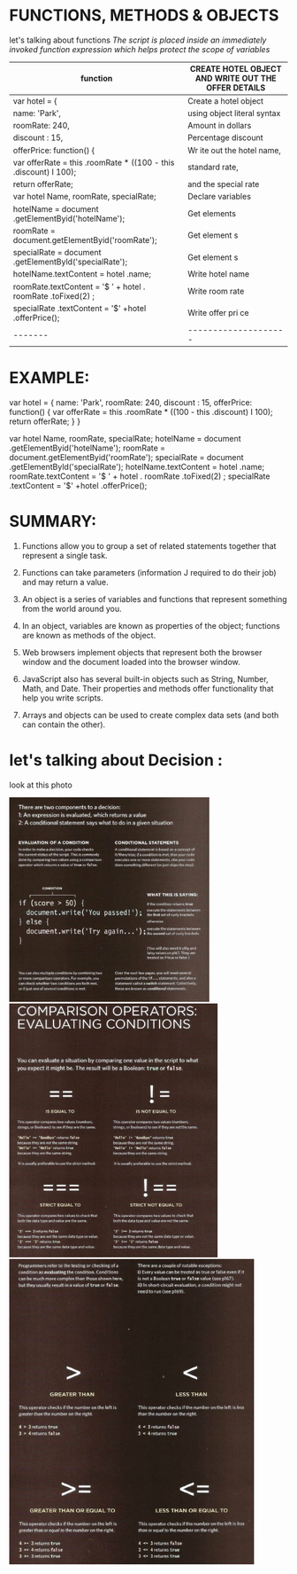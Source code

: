 # FUNCTIONS, METHODS & OBJECTS

  let's talking about functions
  *The script is placed inside an immediately invoked function expression
  which helps protect the scope of variables*

  function|CREATE HOTEL OBJECT AND WRITE OUT THE OFFER DETAILS
  --------|-----------------------------
  var hotel = {|Create a hotel object
  name: 'Park',|using object literal syntax
  roomRate: 240,|Amount in dollars
  discount : 15,|Percentage discount
  offerPrice: function() {|Wr ite out the hotel name,
  var offerRate = this .roomRate * ((100 - this .discount) I 100);|standard rate,
  return offerRate;|and the special rate
  var hotel Name, roomRate, specialRate;|Declare variables
  hotelName = document .getElementByid('hotelName');|Get elements
  roomRate = document.getElementByid('roomRate');|Get element s
  specialRate = document .getElementByld('specialRate');|Get element s
  hotelName.textContent = hotel .name;|Write hotel name
  roomRate.textContent = '$ ' + hotel . roomRate .toFixed(2) ;|Write room rate
  specialRate .textContent = '$' +hotel .offerPrice();|Write offer pri ce
  -------|--------------------

  # EXAMPLE:

  var hotel = {
  name: 'Park',
  roomRate: 240,
  discount : 15,
  offerPrice: function() {
  var offerRate = this .roomRate * ((100 - this .discount) I 100);
  return offerRate;
  }
  }

  var hotel Name, roomRate, specialRate;
  hotelName = document .getElementByid('hotelName');
  roomRate = document.getElementByid('roomRate');
  specialRate = document .getElementByld('specialRate');
  hotelName.textContent = hotel .name;
  roomRate.textContent = '$ ' + hotel . roomRate .toFixed(2) ;
  specialRate .textContent = '$' +hotel .offerPrice();


# SUMMARY:

  1. Functions allow you to group a set of related statements together that represent a single task.

  2. Functions can take parameters (information J required to do their job) and may return a value.

  3. An object is a series of variables and functions that represent something from the world around you.

  4. In an object, variables are known as properties of the object; functions are known as methods of the object.

  5. Web browsers implement objects that represent both the browser window and the document loaded into the browser
  window.

  6. JavaScript also has several built-in objects such as String, Number, Math, and Date. Their properties and methods
  offer functionality that help you write scripts.

  7. Arrays and objects can be used to create complex data sets (and both can contain the other).


  # let's talking about Decision :

  look at this photo

  <img src="IMAGE/102/Screenshot 2021-01-28 105629.jpg">

  <img src="IMAGE/102/Screenshot 2021-01-28 102537.jpg">

  <img src="IMAGE/102/Screenshot 2021-01-28 150017.jpg">
